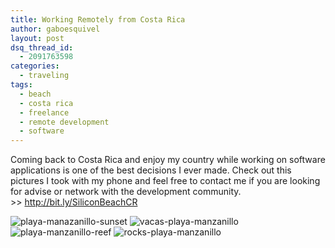 ```yaml
---
title: Working Remotely from Costa Rica
author: gaboesquivel
layout: post
dsq_thread_id:
  - 2091763598
categories:
  - traveling
tags:
  - beach
  - costa rica
  - freelance
  - remote development
  - software
---
```

Coming back to Costa Rica and enjoy my country while working on software applications is one of the best decisions I ever made. Check out this pictures I took with my phone and feel free to contact me if you are looking for advise or network with the development community. >> <a title="Silicon Beach - Costa Rica" href="http://bit.ly/SiliconBeachCR " target="_blank">http://bit.ly/SiliconBeachCR</a>

<img alt="playa-manazanillo-sunset" src="/images/2014/01/playa-manazanillo-sunset-300x225.jpg" />
<img alt="vacas-playa-manzanillo" src="/images/2014/01/vacas-playa-manzanillo-300x225.jpg"/>
<img alt="playa-manzanillo-reef" src="/images/2014/01/playa-manzanillo-reef-300x225.jpg" />
<img alt="rocks-playa-manzanillo" src="/images/2014/01/rocks-playa-manzanillo-300x225.jpg"/>
